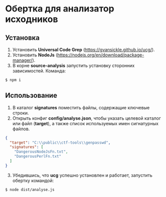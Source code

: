 # Обертка для анализатор исходников
## Установка
1. Установить <b>Universal Code Grep</b> (https://gvansickle.github.io/ucg/).
2. Установить <b>NodeJs</b> (https://nodejs.org/en/download/package-manager/). 
3. В корне **source-analysis** запустить установку сторонних зависимостей. Команда: 
```bash
$ npm i
```

## Использование
1. В каталог <b>signatures</b> поместить файлы, содержащие ключевые строки. 
2. Открыть конфиг <b>config/analyse.json</b>, чтобы указать целевой каталог или файл (**target**), а также список используемых имен сигнатурных файлов.
```json
{
  "target": "C:\\public\\ctf-tools\\genpasswd",
  "signatures": [
    "DangerousNodeJsFn.txt",
    "DangerousPerlFn.txt"
  ]
}
```
3. Убедившись, что **ucg** успешно установлен и работает, запустить обертку командой:
```bash
$ node dist/analyse.js
```
